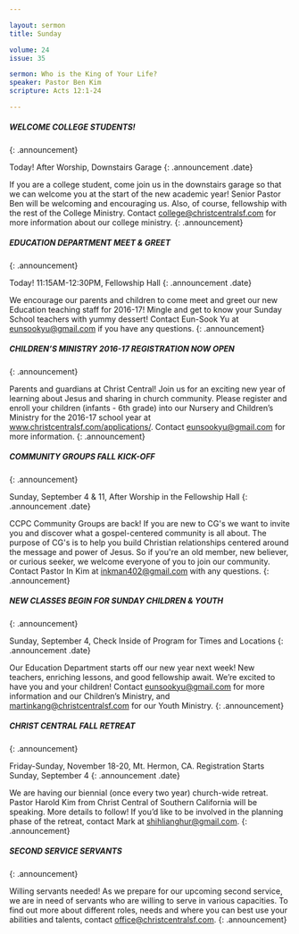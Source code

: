 ```yaml
--- 

layout: sermon
title: Sunday

volume: 24
issue: 35

sermon: Who is the King of Your Life?
speaker: Pastor Ben Kim
scripture: Acts 12:1-24

---
```


##### WELCOME COLLEGE STUDENTS!
{: .announcement}

Today! After Worship, Downstairs Garage
{: .announcement .date}

If you are a college student, come join us in the downstairs garage so that we can welcome you at the start of the new academic year! Senior Pastor Ben will be welcoming and encouraging us. Also, of course, fellowship with the rest of the College Ministry. Contact college@christcentralsf.com for more information about our college ministry.
{: .announcement}

##### EDUCATION DEPARTMENT MEET & GREET
{: .announcement}

Today! 11:15AM-12:30PM, Fellowship Hall
{: .announcement .date}

We encourage our parents and children to come meet and greet our new Education teaching staff for 2016-17! Mingle and get to know your Sunday School teachers with yummy dessert! Contact Eun-Sook Yu at eunsookyu@gmail.com if you have any questions.
{: .announcement}

##### CHILDREN’S MINISTRY 2016-17 REGISTRATION NOW OPEN
{: .announcement}

Parents and guardians at Christ Central! Join us for an exciting new year of learning about Jesus and sharing in church community. Please register and enroll your children (infants - 6th grade) into our Nursery and Children’s Ministry for the 2016-17 school year at www.christcentralsf.com/applications/. Contact eunsookyu@gmail.com for more information.
{: .announcement}


##### COMMUNITY GROUPS FALL KICK-OFF
{: .announcement}

Sunday, September 4 & 11, After Worship in the Fellowship Hall
{: .announcement .date}

CCPC Community Groups are back! If you are new to CG's we want to invite you and discover what a gospel-centered community is all about. The purpose of CG's is to help you build Christian relationships centered around the message and power of Jesus. So if you're an old member, new believer, or curious seeker, we welcome everyone of you to join our community. Contact Pastor In Kim at inkman402@gmail.com with any questions.
{: .announcement}

##### NEW CLASSES BEGIN FOR SUNDAY CHILDREN & YOUTH
{: .announcement}

Sunday, September 4, Check Inside of Program for Times and Locations
{: .announcement .date}

Our Education Department starts off our new year next week! New teachers, enriching lessons, and good fellowship await. We’re excited to have you and your children! Contact eunsookyu@gmail.com for more information and our Children’s Ministry, and martinkang@christcentralsf.com for our Youth Ministry.
{: .announcement}

##### CHRIST CENTRAL FALL RETREAT
{: .announcement}

Friday-Sunday, November 18-20, Mt. Hermon, CA. Registration Starts Sunday, September 4
{: .announcement .date}

We are having our biennial (once every two year) church-wide retreat. Pastor Harold Kim from Christ Central of Southern California will be speaking. More details to follow! If you’d like to be involved in the planning phase of the retreat, contact Mark at shihlianghur@gmail.com.
{: .announcement}

##### SECOND SERVICE SERVANTS
{: .announcement}

Willing servants needed! As we prepare for our upcoming second service, we are in need of servants who are willing to serve in various capacities. To find out more about different roles, needs and where you can best use your abilities and talents, contact office@christcentralsf.com.
{: .announcement}